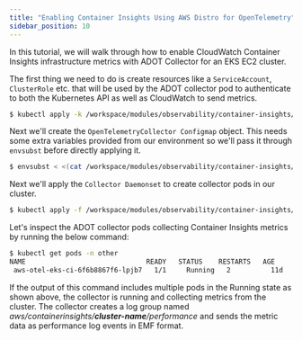 ```yaml
---
title: "Enabling Container Insights Using AWS Distro for OpenTelemetry"
sidebar_position: 10
---
```


In this tutorial, we will walk through how to enable CloudWatch Container Insights infrastructure metrics with ADOT Collector for an EKS EC2 cluster.

The first thing we need to do is create resources like a `ServiceAccount`, `ClusterRole` etc. that will be used by the ADOT collector pod to authenticate to both the Kubernetes API as well as CloudWatch to send metrics.

```bash
$ kubectl apply -k /workspace/modules/observability/container-insights/adot
```
Next we'll create the `OpenTelemetryCollector Configmap` object. This needs some extra variables provided from our environment so we'll pass it through `envsubst` before directly applying it.

```bash
$ envsubst < <(cat /workspace/modules/observability/container-insights/adot/configmap.yaml) | kubectl apply -f -
```

Next we'll apply the `Collector Daemonset` to create collector pods in our cluster. 


```bash hook=deploy-adot-ci
$ kubectl apply -f /workspace/modules/observability/container-insights/adot/daemonset.yaml
```

Let's inspect the ADOT collector pods collecting Container Insights metrics by running the below command:

```bash 
$ kubectl get pods -n other
NAME                              READY   STATUS    RESTARTS   AGE
 aws-otel-eks-ci-6f6b8867f6-lpjb7   1/1     Running   2          11d
```

If the output of this command includes multiple pods in the Running state as shown above, the collector is running and collecting metrics from the cluster. The collector creates a log group named *aws/containerinsights/**cluster-name**/performance* and sends the metric data as performance log events in EMF format.





